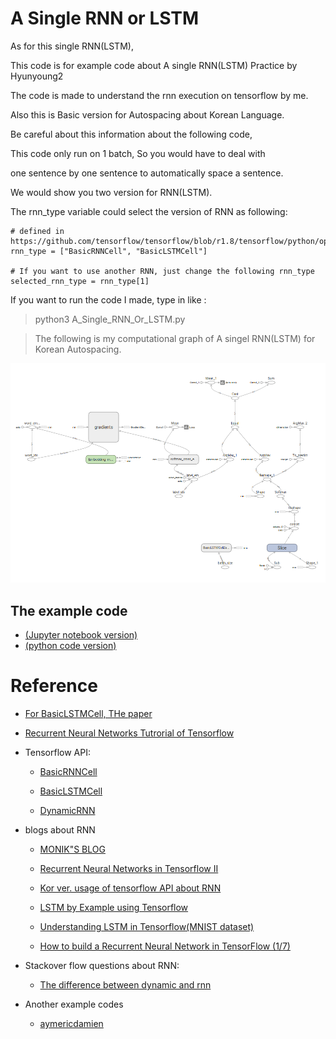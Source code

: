 # A Single RNN or LSTM

As for this single RNN(LSTM), 

This code is for example code about A single RNN(LSTM) Practice by Hyunyoung2

The code is made to understand the rnn execution on tensorflow by me.

Also this is Basic version for Autospacing about Korean Language.

Be careful about this information about the following code,

This code only run on 1 batch, So you would have to deal with

one sentence by one sentence to automatically space a sentence.

We would show you two version for RNN(LSTM). 

The rnn_type variable could select the version of RNN as following:

```
# defined in https://github.com/tensorflow/tensorflow/blob/r1.8/tensorflow/python/ops/rnn_cell_impl.py
rnn_type = ["BasicRNNCell", "BasicLSTMCell"]

# If you want to use another RNN, just change the following rnn_type
selected_rnn_type = rnn_type[1]
```

If you want to run the code I made, type in like :

> python3 A_Single_RNN_Or_LSTM.py

> The following is my computational graph of A singel RNN(LSTM) for Korean Autospacing. 

![](https://raw.githubusercontent.com/hyunyoung2/Hyunyoung2_Autospacing/master/A_Single_RNN_or_LSTM/A_single_RNN_graph_of_my_model.png)

## The example code

- [(Jupyter notebook version)](https://nbviewer.jupyter.org/github/hyunyoung2/Hyunyoung2_Autospacing/blob/master/A_Single_RNN_or_LSTM/A_Single_RNN_Or_LSTM.ipynb) 
- [(python code version)](https://github.com/hyunyoung2/Hyunyoung2_Autospacing/blob/master/A_Single_RNN_or_LSTM/A_Single_RNN_Or_LSTM.py)

# Reference
  
 - [For BasicLSTMCell, THe paper](https://arxiv.org/abs/1409.2329v5)

 - [Recurrent Neural Networks Tutrorial of Tensorflow](https://www.tensorflow.org/tutorials/recurrent)

 - Tensorflow API: 
  
   - [BasicRNNCell](https://www.tensorflow.org/versions/r1.8/api_docs/python/tf/contrib/rnn/BasicRNNCell)
  
   - [BasicLSTMCell](https://www.tensorflow.org/versions/r1.8/api_docs/python/tf/contrib/rnn/BasicLSTMCell)
  
   - [DynamicRNN](https://www.tensorflow.org/versions/r1.8/api_docs/python/tf/nn/dynamic_rnn)

 - blogs about RNN
 
   - [MONIK"S BLOG](http://monik.in/a-noobs-guide-to-implementing-rnn-lstm-using-tensorflow/)
   
   - [Recurrent Neural Networks in Tensorflow II](https://r2rt.com/recurrent-neural-networks-in-tensorflow-ii.html)
   
   - [Kor ver. usage of tensorflow API about RNN](https://kakalabblog.wordpress.com/2017/06/23/implementing-rnn-in-tensorflow/)
   
   - [LSTM by Example using Tensorflow](https://towardsdatascience.com/lstm-by-example-using-tensorflow-feb0c1968537)
   
   - [Understanding LSTM in Tensorflow(MNIST dataset)](https://jasdeep06.github.io/posts/Understanding-LSTM-in-Tensorflow-MNIST/)
   
   - [How to build a Recurrent Neural Network in TensorFlow (1/7)](https://medium.com/@erikhallstrm/hello-world-rnn-83cd7105b767)
   
 - Stackover flow questions about RNN: 
 
   - [The difference between dynamic and rnn](https://stackoverflow.com/questions/39734146/whats-the-difference-between-tensorflow-dynamic-rnn-and-rnn)
 
 - Another example codes
 
   - [aymericdamien](https://github.com/aymericdamien/TensorFlow-Examples/blob/master/examples/3_NeuralNetworks/recurrent_network.py)
